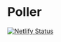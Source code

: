 # Poller

[![Netlify Status](https://api.netlify.com/api/v1/badges/58964fc4-5bf3-4ef7-a974-9b3151dd0371/deploy-status)](https://app.netlify.com/sites/poller-app/deploys)
